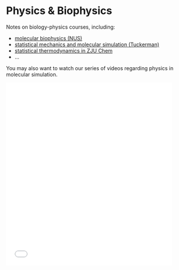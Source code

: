 # Physics & Biophysics

Notes on biology-physics courses, including:

- [molecular biophysics (NUS)](/course/Physics-biophysics/molecular-biophysics-NUS/LSM-3243.md)
- [statistical mechanics and molecular simulation (Tuckerman)](/course/Physics-biophysics/statistical-mechanics/statistical-mechanics-and-molecular-simulation.md)
- [statistical thermodynamics in ZJU Chem](/course/Physics-biophysics/statistical-thermodynamics-ZJU/statistical-thermodynamics-ZJU.md)
- ...



You may also want to watch our series of videos regarding physics in molecular simulation.

<iframe src="//player.bilibili.com/player.html?aid=559784207&bvid=BV15e4y117nP&cid=883068803&page=1" scrolling="no" border="0" frameborder="no" framespacing="0" allowfullscreen="true" width=90% height=500px> </iframe>
